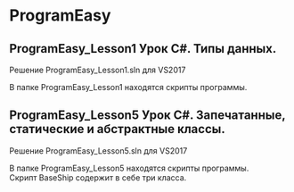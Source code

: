 # ProgramEasy
## ProgramEasy_Lesson1 Урок C#. Типы данных.
Решение ProgramEasy_Lesson1.sln для VS2017

В папке ProgramEasy_Lesson1 находятся скрипты программы.

## ProgramEasy_Lesson5 Урок C#. Запечатанные, статические и абстрактные классы.
Решение ProgramEasy_Lesson5.sln для VS2017

В папке ProgramEasy_Lesson5 находятся скрипты программы.</br> Скрипт BaseShip содержит в себе три класса.
